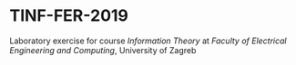 # TINF-FER-2019
Laboratory exercise for course *Information Theory* at *Faculty of Electrical Engineering and Computing*, University of Zagreb
